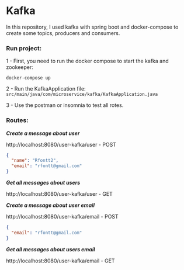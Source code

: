 # Kafka

In this repository, I used kafka with spring boot and docker-compose to create some topics, 
producers and consumers.

### Run project:

1 - First, you need to run the docker compose to start the kafka and zookeeper:

```
docker-compose up
```

2 - Run the KafkaApplication file: `src/main/java/com/microservice/kafka/KafkaApplication.java`

3 - Use the postman or insomnia to test all rotes.

### Routes:

***Create a message about user***

http://localhost:8080/user-kafka/user - POST

```json
{
  "name": "Rfontt2",
  "email": "rfontt@gmail.com"
}
```

***Get all messages about users***

http://localhost:8080/user-kafka/user - GET

***Create a message about user email***

http://localhost:8080/user-kafka/email - POST

```json
{
  "email": "rfontt@gmail.com"
}
```

***Get all messages about users email***

http://localhost:8080/user-kafka/email - GET
